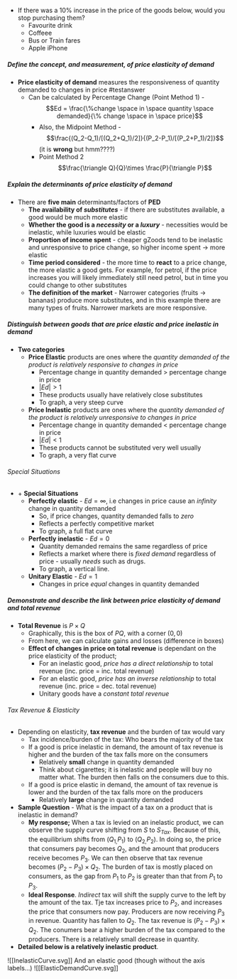 - If there was a 10% increase in the price of the goods below, would you stop purchasing them?
	- Favourite drink
	- Coffeee
	- Bus or Train fares
	- Apple iPhone

##### Define the concept, and measurement, of price elasticity of demand
- **Price elasticity of demand** measures the responsiveness of quantity demanded to changes in price #testanswer 
	- Can be calculated by Percentage Change (Point Method 1) - $$Ed = \frac{\%change \space in \space quantity \space demanded}{\% change \space in \space price}$$
		- Also, the Midpoint Method - $$\frac{(Q_2-Q_1)/[(Q_2+Q_1)/2]}{(P_2-P_1)/[(P_2+P_1)/2]}$$ (it is **wrong** but hmm????)
		- Point Method 2 $$\frac{\triangle Q}{Q}\times \frac{P}{\triangle P}$$

##### Explain the determinants of price elasticity of demand
- There are **five main** determinants/factors of **PED**
	- **The availability of *substitutes*** - if there are substitutes available, a good would be much more elastic
	- **Whether the good is a *necessity* or a *luxury*** - necessities would be inelastic, while luxuries would be elastic
	- **Proportion of income spent** - cheaper gZoods tend to be inelastic and unresponsive to price change, so higher income spent $\rightarrow$ more elastic
	- **Time period considered** - the more time to **react** to a price change, the more elastic a good gets. For example, for petrol, if the price increases you will likely immediately still need petrol, but in time you could change to other substitutes
	- **The definition of the market** - Narrower categories (fruits $\rightarrow$ bananas) produce more substitutes, and in this example there are many types of fruits. Narrower markets are more responsive.

##### Distinguish between goods that are price elastic and price inelastic in demand
- **Two categories**
	- **Price Elastic** products are ones where the *quantity demanded of the product is relatively responsive to changes in price*
		- Percentage change in quantity demanded $>$ percentage change in price
		- $|Ed|>1$
		- These products usually have relatively close substitutes
		- To graph, a very steep curve
	- **Price Inelastic** products are ones where the *quantity demanded of the product is relatively unresponsive to changes in price*
		- Percentage change in quantity demanded $<$ percentage change in price
		- $|Ed|<1$
		- These products cannot be substituted very well usually
		- To graph, a very flat curve

###### Special Situations
- $+$ **Special Situations**
	- **Perfectly elastic** - $Ed=\infty$, i.e changes in price cause an *infinity* change in quantity demanded
		- So, if price changes, quantity demanded falls to *zero*
		- Reflects a perfectly competitive market
		- To graph, a full flat curve
	- **Perfectly inelastic** - $Ed = 0$
		- Quantity demanded remains the same regardless of price
		- Reflects a market where there is *fixed demand* regardless of price - usually *needs* such as drugs.
		- To graph, a vertical line.
	- **Unitary Elastic** - $Ed = 1$
		- Changes in price *equal* changes in quantity demanded

##### Demonstrate and describe the link between price elasticity of demand and total revenue
- **Total Revenue** is $P\times Q$
	- Graphically, this is the box of $PQ$, with a corner $(0,0)$
	- From here, we can calculate gains and losses (difference in boxes)
	- **Effect of changes in price on total revenue** is dependant on the price elasticity of the product;
		- For an inelastic good, *price has a direct relationship* to total revenue (inc. price = inc. total revenue)
		- For an elastic good, *price has an inverse relationship* to total revenue (inc. price = dec. total revenue)
		- Unitary goods have a *constant total revenue*

###### Tax Revenue & Elasticity
- Depending on elasticity, **tax revenue** and the burden of tax would vary
	- Tax incidence/burden of the tax: Who bears the majority of the tax
	- If a good is price inelastic in demand, the amount of tax revenue is higher and the burden of the tax falls more on the consumers
		- Relatively **small** change in quantity demanded
		- Think about cigarettes; it is inelastic and people will buy no matter what. The burden then falls on the consumers due to this.
	- If a good is price elastic in demand, the amount of tax revenue is lower and the burden of the tax falls more on the producers
		- Relatively **large** change in quantity demanded
- **Sample Question** - What is the impact of a tax on a product that is inelastic in demand?
	- **My response;** When a tax is levied on an inelastic product, we can observe the supply curve shifting from $S$ to $S_{Tax}$. Because of this, the equilibrium shifts from $(Q_{1,}P_1)$ to $(Q_{2,}P_2)$. In doing so, the price that consumers pay becomes $Q_2$, and the amount that producers receive becomes $P_3$. We can then observe that tax revenue becomes $(P_2-P_{3}) \times Q_2$. The burden of tax is mostly placed on consumers, as the gap from $P_1$ to $P_2$ is greater than that from $P_1$ to $P_3$.
	- **Ideal Response**. *Indirect* tax will shift the supply curve to the left by the amount of the tax. Tje tax increases price to $P_2$, and increases the price that consumers now pay. Producers are now receiving $P_3$ in revenue. Quantity has fallen to $Q_2$. The tax revenue is $(P_2-P_{3}) \times Q_2$. The conumers bear a higher burden of the tax compared to the producers. There is a relatively small decrease in quantity.
- **Detailed below is a relatively inelastic product**.

![[InelasticCurve.svg]]
And an elastic good (though without the axis labels...) ![[ElasticDemandCurve.svg]] 